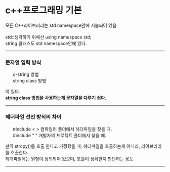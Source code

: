 # c++프로그래밍 기본
모든 C++라이브러리는 std namespace안에 서술되어 있음.
<br>
<br>
std::생략하기 위해선 using namespace std;
<br>
string 클래스도 std namespace안에 있다.
<hr>
<h3>문자열 입력 방식</h3>
<ul>
  c-string 방법<br>
  string class 방법
</ul>
이 있다.
<br>
<strong>string class 방법을 사용하는게 문자열을 다루기 쉽다.</strong>
<hr>
<h3>헤더파일 선언 방식의 차이</h3>
<ul>
  #include < > 컴파일러 폴더에서 헤더파일을 찾을 때.<br>
  #include " " 개발자의 프로젝트 폴더에서 찾을 때.
</ul>
만약 strcpy()를 호출 한다고 가정했을 때, 헤더파일을 호출하는게 아니라,
라이브러리를 호출한다.<br>헤더파일에는 원형이 정의되어 있으며, 호출이 정확한지 판단하는 용도
<hr>
